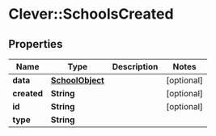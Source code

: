 # Clever::SchoolsCreated

## Properties
Name | Type | Description | Notes
------------ | ------------- | ------------- | -------------
**data** | [**SchoolObject**](SchoolObject.md) |  | [optional] 
**created** | **String** |  | [optional] 
**id** | **String** |  | [optional] 
**type** | **String** |  | 


